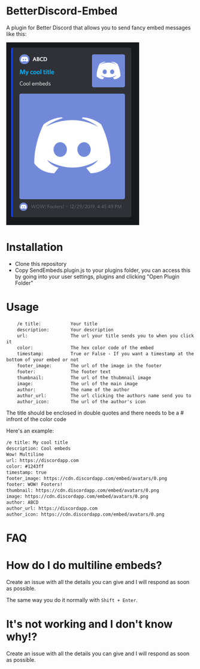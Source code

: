 # BetterDiscord-Embed

A plugin for Better Discord that allows you to send fancy embed messages like this:

![Embed Example](https://raw.githubusercontent.com/Xghost12Ss/Embed-plugin/main/embed_example1.png)

# Installation
* Clone this repository
* Copy SendEmbeds.plugin.js to your plugins folder, you can access this by going into your user settings, plugins and clicking "Open Plugin Folder"

# Usage 
```
    /e title:           Your title
    description:        Your description
    url:                The url your title sends you to when you click it
    color:              The hex color code of the embed
    timestamp:          True or False - If you want a timestamp at the bottom of your embed or not
    footer_image:       The url of the image in the footer
    footer:             The footer text
    thumbnail:          The url of the thubmnail image
    image:              The url of the main image
    author:             The name of the author
    author_url:         The url clicking the authors name send you to
    author_icon:        The url of the author's icon
```

The title should be enclosed in double quotes and there needs to be a # infront of the color code

Here's an example:

```
/e title: My cool title
description: Cool embeds
Wow! Multiline
url: https://discordapp.com
color: #1243ff
timestamp: true
footer_image: https://cdn.discordapp.com/embed/avatars/0.png
footer: WOW! Footers!
thumbnail: https://cdn.discordapp.com/embed/avatars/0.png
image: https://cdn.discordapp.com/embed/avatars/0.png
author: ABCD
author_url: https://discordapp.com
author_icon: https://cdn.discordapp.com/embed/avatars/0.png
```

# FAQ

# How do I do multiline embeds?
Create an issue with all the details you can give and I will respond as soon as possible.

The same way you do it normally with ``` Shift + Enter ```.

# It's not working and I don't know why!?
Create an issue with all the details you can give and I will respond as soon as possible.
